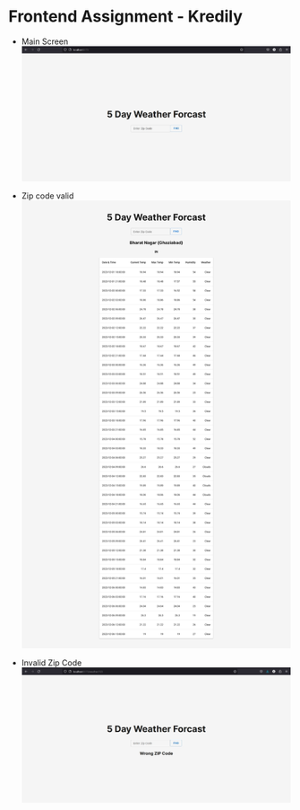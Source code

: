 # Frontend Assignment - Kredily

- Main Screen
  <img src= "./public/images/1.jpg">

- Zip code valid
  <img src= "./public/images/2.png">

- Invalid Zip Code
  <img src= "./public/images/3.jpg">
